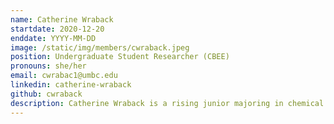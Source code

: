 ```yaml
---
name: Catherine Wraback
startdate: 2020-12-20
enddate: YYYY-MM-DD
image: /static/img/members/cwraback.jpeg
position: Undergraduate Student Researcher (CBEE)
pronouns: she/her
email: cwrabac1@umbc.edu
linkedin: catherine-wraback
github: cwraback
description: Catherine Wraback is a rising junior majoring in chemical engineering on the traditional track. She enjoys working in groups and collaborating with others on interdisciplinary research projects and applying her computational skills and approaches to aid in obtaining experimental results. In her free time, she plays Ultimate frisbee and enjoys de-stressing with a bit of yoga.
---
```

